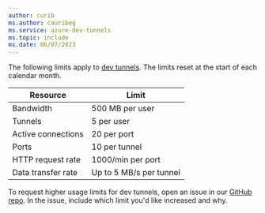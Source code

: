 ```yaml
---
author: curib
ms.author: cauribeg
ms.service: azure-dev-tunnels
ms.topic: include
ms.date: 06/07/2023
---
```

The following limits apply to [dev tunnels](https://aka.ms/devtunnels/docs). The limits reset at the start of each calendar month.

| Resource | Limit |
| --- | --- |
| Bandwidth | 500 MB per user |
| Tunnels | 5 per user |
| Active connections | 20 per port |
| Ports | 10 per tunnel |
| HTTP request rate | 1000/min per port |
| Data transfer rate | Up to 5 MB/s per tunnel |

To request higher usage limits for dev tunnels, open an issue in our [GitHub repo](https://github.com/Microsoft/dev-tunnels/issues). In the issue, include which limit you'd like increased and why.
